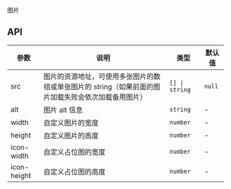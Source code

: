 图片

## API

| 参数 | 说明 | 类型 | 默认值 |
| --- | --- | --- | --- |
| src | 图片的资源地址，可使用多张图片的数组或单张图片的 string（如果前面的图片加载失败会依次加载备用图片） | `[] \| string ` | `null` |
| alt | 图片 alt 信息 | `string` | - |
| width | 自定义图片的宽度 | `number ` | - |
| height | 自定义图片的高度 | `number` | - |
| icon-width | 自定义占位图的宽度 | `number ` | - |
| icon-height | 自定义占位图的高度 | `number` | - |
